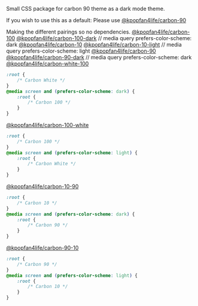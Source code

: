 Small CSS package for carbon 90 theme as a dark mode theme.

If you wish to use this as a default:
Please use [@kpopfan4life/carbon-90](https://www.npmjs.com/package/@kpopfan4life/carbon-90)

Making the different pairings so no dependencies.
[@kpopfan4life/carbon-100](https://www.npmjs.com/package/@kpopfan4life/carbon-100)
[@kpopfan4life/carbon-100-dark](https://www.npmjs.com/package/@kpopfan4life/carbon-100-dark) // media query prefers-color-scheme: dark
[@kpopfan4life/carbon-10](https://www.npmjs.com/package/@kpopfan4life/carbon-10)
[@kpopfan4life/carbon-10-light](https://www.npmjs.com/package/@kpopfan4life/carbon-10-light) // media query prefers-color-scheme: light
[@kpopfan4life/carbon-90](https://www.npmjs.com/package/@kpopfan4life/carbon-90)
[@kpopfan4life/carbon-90-dark](https://www.npmjs.com/package/@kpopfan4life/carbon-90-dark) // media query prefers-color-scheme: dark
[@kpopfan4life/carbon-white-100](https://www.npmjs.com/package/@kpopfan4life/carbon-white-100)
```css
:root {
    /* Carbon White */
}
@media screen and (prefers-color-scheme: dark) {
    :root {
        /* Carbon 100 */
    }
}
```
[@kpopfan4life/carbon-100-white](https://www.npmjs.com/package/@kpopfan4life/carbon-100-white)
```css
:root {
    /* Carbon 100 */
}
@media screen and (prefers-color-scheme: light) {
    :root {
        /* Carbon White */
    }
}
```
[@kpopfan4life/carbon-10-90](https://www.npmjs.com/package/@kpopfan4life/carbon-10-90)
```css
:root {
    /* Carbon 10 */
}
@media screen and (prefers-color-scheme: dark) {
    :root {
        /* Carbon 90 */
    }
}
```
[@kpopfan4life/carbon-90-10](https://www.npmjs.com/package/@kpopfan4life/carbon-90-10)
```css
:root {
    /* Carbon 90 */
}
@media screen and (prefers-color-scheme: light) {
    :root {
        /* Carbon 10 */
    }
}
```
